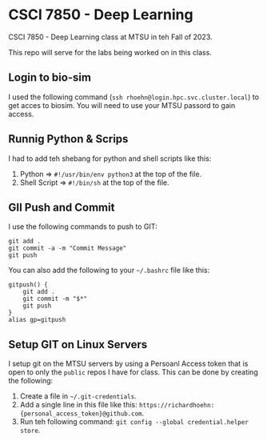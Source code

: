 # CSCI 7850 - Deep Learning
CSCI 7850 - Deep Learning class at MTSU in teh Fall of 2023.

This repo will serve for the labs being worked on in this class.

## Login to bio-sim
I used the following command (`ssh rhoehn@login.hpc.svc.cluster.local`) to get acces to biosim. You will need to use your MTSU passord to gain access.

## Runnig Python & Scrips
I had to add teh shebang for python and shell scripts like this:
1. Python => `#!/usr/bin/env python3` at the top of the file.
2. Shell Script => `#!/bin/sh` at the top of the file.

## GII Push and Commit
I use the following commands to push to GIT:
```
git add .
git commit -a -m "Commit Message"
git push
```
You can also add the following to your `~/.bashrc` file like this:
```
gitpush() {
    git add .
    git commit -m "$*"
    git push
}
alias gp=gitpush
```

## Setup GIT on Linux Servers
I setup git on the MTSU servers by using a Persoanl Access token that is open to only the `public` repos I have for class. This can be done by creating the following:
1. Create a file in `~/.git-credentials`.
2. Add a single line in this file like this: `https://richardhoehn:{personal_access_token}@github.com`.
3. Run teh following command: `git config --global credential.helper store`.
